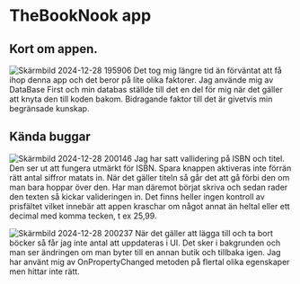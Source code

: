 # TheBookNook app

## Kort om appen.
![Skärmbild 2024-12-28 195906](https://github.com/user-attachments/assets/c3cd1193-0fd8-4795-adb5-743a54c632bd)
Det tog mig längre tid än förväntat att få ihop denna app och det beror på lite olika faktorer. Jag använde mig av DataBase First och min databas ställde till det en del för mig när det gäller att knyta den till koden bakom. Bidragande faktor till det är givetvis min begränsade kunskap. 

## Kända buggar
![Skärmbild 2024-12-28 200146](https://github.com/user-attachments/assets/e82d610c-8413-46fc-99a3-8e10577d7781)
Jag har satt vallidering på ISBN och titel. Den ser ut att fungera utmärkt för ISBN. Spara knappen aktiveras inte förrän rätt antal siffror matats in. När det gäller titeln så går det att gå förbi den om man bara hoppar över den. Har man däremot börjat skriva och sedan rader den texten så kickar valideringen in. Det finns heller ingen kontroll av prisfältet vilket innebär att appen kraschar om något annat än heltal eller ett decimal med komma tecken, t ex 25,99.

![Skärmbild 2024-12-28 200237](https://github.com/user-attachments/assets/7cc4f693-0dbb-4690-bfb6-21fb3fc8e997)
När det gäller att lägga till och ta bort böcker så får jag inte antal att uppdateras i UI. Det sker i bakgrunden och man ser ändringen om man byter till en annan butik och tillbaka igen. Jag har använt mig av OnPropertyChanged metoden på flertal olika egenskaper men hittar inte rätt.
